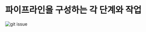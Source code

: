 # 파이프라인을 구성하는 각 단계와 작업
![git issue](https://user-images.githubusercontent.com/75375944/160069562-56f795e0-0c66-482d-b23e-94c90a328ab4.png)

